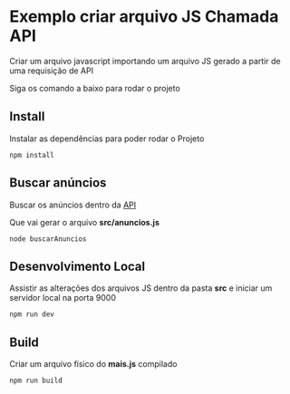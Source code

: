 # Exemplo criar arquivo JS Chamada API

Criar um arquivo javascript importando um arquivo JS gerado a partir de uma requisição de API

Siga os comando a baixo para rodar o projeto

## Install
Instalar as dependências para poder rodar o Projeto
```
npm install
```

## Buscar anúncios
Buscar os anúncios dentro da [API](https://gsapi.kelvins.cc/sheet/1C3q29lUSWjnHRORQgt3oANgiOBSjWQklBOcJ4o92uWY/anuncios)

Que vai gerar o arquivo **src/anuncios.js**
```
node buscarAnuncios
```

## Desenvolvimento Local
Assistir as alterações dos arquivos JS dentro da pasta **src** e iniciar um servidor local na porta 9000
```
npm run dev
```

## Build
Criar um arquivo físico do **mais.js** compilado
```
npm run build
```
